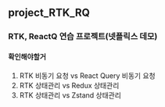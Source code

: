 ## project_RTK_RQ

### RTK, ReactQ 연습 프로젝트(넷플릭스 데모)

#### 확인해야할거

1. RTK 비동기 요청 vs React Query 비동기 요청
2. RTK 상태관리 vs Redux 상태관리
3. RTK 상태관리 vs Zstand 상태관리
